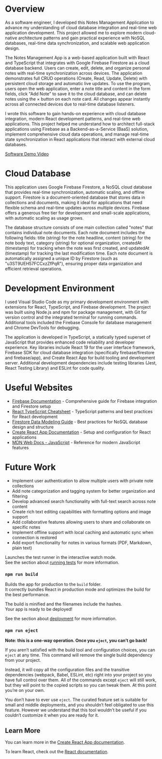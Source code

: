 # Overview

As a software engineer, I developed this Notes Management Application to advance my understanding of cloud database integration and real-time web application development. This project allowed me to explore modern cloud-native architecture patterns and gain practical experience with NoSQL databases, real-time data synchronization, and scalable web application design.

The Notes Management App is a web-based application built with React and TypeScript that integrates with Google Firebase Firestore as a cloud database backend. Users can create, edit, delete, and organize personal notes with real-time synchronization across devices. The application demonstrates full CRUD operations (Create, Read, Update, Delete) with persistent cloud storage and automatic live updates. To use the program, users open the web application, enter a note title and content in the form fields, click "Add Note" to save it to the cloud database, and can delete notes using the × button on each note card. All changes appear instantly across all connected devices due to real-time database listeners.

I wrote this software to gain hands-on experience with cloud database integration, modern React development patterns, and real-time web applications. This project helped me understand how to architect full-stack applications using Firebase as a Backend-as-a-Service (BaaS) solution, implement comprehensive cloud data operations, and manage real-time state synchronization in React applications that interact with external cloud databases.

[Software Demo Video](https://youtu.be/OqvNoHR8ZqE)

# Cloud Database

This application uses Google Firebase Firestore, a NoSQL cloud database that provides real-time synchronization, automatic scaling, and offline support. Firestore is a document-oriented database that stores data in collections and documents, making it ideal for applications that need flexible schema and real-time updates across multiple devices. Firebase offers a generous free tier for development and small-scale applications, with automatic scaling as usage grows.

The database structure consists of one main collection called "notes" that contains individual note documents. Each note document includes the following fields: title (string) for the note headline, content (string) for the note body text, category (string) for optional organization, createdAt (timestamp) for tracking when the note was first created, and updatedAt (timestamp) for tracking the last modification time. Each note document is automatically assigned a unique ID by Firestore (such as "u3ST9UEH57FCCxzZfPqR"), ensuring proper data organization and efficient retrieval operations.

# Development Environment

I used Visual Studio Code as my primary development environment with extensions for React, TypeScript, and Firebase development. The project was built using Node.js and npm for package management, with Git for version control and the integrated terminal for running commands. Additional tools included the Firebase Console for database management and Chrome DevTools for debugging.

The application is developed in TypeScript, a statically typed superset of JavaScript that provides enhanced code reliability and developer experience. Key libraries include React 19 for the user interface framework, Firebase SDK for cloud database integration (specifically firebase/firestore and firebase/app), and Create React App for build tooling and development server. Additional development dependencies include testing libraries (Jest, React Testing Library) and ESLint for code quality.

# Useful Websites

- [Firebase Documentation](https://firebase.google.com/docs) - Comprehensive guide for Firebase integration and Firestore setup
- [React TypeScript Cheatsheet](https://react-typescript-cheatsheet.netlify.app/) - TypeScript patterns and best practices for React development
- [Firestore Data Modeling Guide](https://firebase.google.com/docs/firestore/data-model) - Best practices for NoSQL database design and structure
- [Create React App Documentation](https://create-react-app.dev/docs/getting-started/) - Setup and configuration for React applications
- [MDN Web Docs - JavaScript](https://developer.mozilla.org/en-US/docs/Web/JavaScript) - Reference for modern JavaScript features

# Future Work

- Implement user authentication to allow multiple users with private note collections
- Add note categorization and tagging system for better organization and filtering
- Develop advanced search functionality with full-text search across note content
- Create rich text editing capabilities with formatting options and image support
- Add collaborative features allowing users to share and collaborate on specific notes
- Implement offline support with local caching and automatic sync when connection is restored
- Add export functionality for notes in various formats (PDF, Markdown, plain text)

Launches the test runner in the interactive watch mode.\
See the section about [running tests](https://facebook.github.io/create-react-app/docs/running-tests) for more information.

### `npm run build`

Builds the app for production to the `build` folder.\
It correctly bundles React in production mode and optimizes the build for the best performance.

The build is minified and the filenames include the hashes.\
Your app is ready to be deployed!

See the section about [deployment](https://facebook.github.io/create-react-app/docs/deployment) for more information.

### `npm run eject`

**Note: this is a one-way operation. Once you `eject`, you can’t go back!**

If you aren’t satisfied with the build tool and configuration choices, you can `eject` at any time. This command will remove the single build dependency from your project.

Instead, it will copy all the configuration files and the transitive dependencies (webpack, Babel, ESLint, etc) right into your project so you have full control over them. All of the commands except `eject` will still work, but they will point to the copied scripts so you can tweak them. At this point you’re on your own.

You don’t have to ever use `eject`. The curated feature set is suitable for small and middle deployments, and you shouldn’t feel obligated to use this feature. However we understand that this tool wouldn’t be useful if you couldn’t customize it when you are ready for it.

## Learn More

You can learn more in the [Create React App documentation](https://facebook.github.io/create-react-app/docs/getting-started).

To learn React, check out the [React documentation](https://reactjs.org/).
